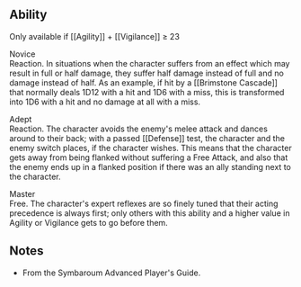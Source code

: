 ## Ability
Only available if [[Agility]] + [[Vigilance]] ≥ 23

Novice<br>Reaction. In situations when the character suffers from an effect which may result in full or half damage, they suffer half damage instead of full and no damage instead of half. As an example, if hit by a [[Brimstone Cascade]] that normally deals 1D12 with a hit and 1D6 with a miss, this is transformed into 1D6 with a hit and no damage at all with a miss.

Adept<br>Reaction. The character avoids the enemy's melee attack and dances around to their back; with a passed [[Defense]] test, the character and the enemy switch places, if the character wishes. This means that the character gets away from being flanked without suffering a Free Attack, and also that the enemy ends up in a flanked position if there was an ally standing next to the character.

Master<br>Free. The character's expert reflexes are so finely tuned that their acting precedence is always first; only others with this ability and a higher value in Agility or Vigilance gets to go before them.
## Notes
* From the Symbaroum Advanced Player's Guide.